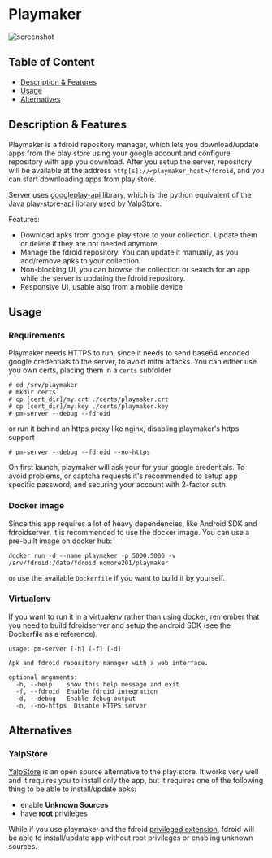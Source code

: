 # Playmaker

![screenshot](https://github.com/NoMore201/playmaker/raw/master/example.png)

## Table of Content

* [Description & Features](#desc)
* [Usage](#usage)
* [Alternatives](#diff)

<a name="desc"/>

## Description & Features

Playmaker is a fdroid repository manager, which lets you download/update apps from the play store using your google account
and configure repository with app you download. After you setup the server, repository will be available at the address 
`http[s]://<playmaker_host>/fdroid`, and you can start downloading apps from play store.

Server uses [googleplay-api](https://github.com/NoMore201/googleplay-api) library, which is the python equivalent of the Java [play-store-api](https://github.com/yeriomin/play-store-api) library used by YalpStore.

Features:
* Download apks from google play store to your collection. Update them or delete if they are not needed anymore.
* Manage the fdroid repository. You can update it manually, as you add/remove apks to your collection.
* Non-blocking UI, you can browse the collection or search for an app while the server is updating the fdroid
repository.
* Responsive UI, usable also from a mobile device

<a name="usage"/>

## Usage

### Requirements

Playmaker needs HTTPS to run, since it needs to send base64 encoded google credentials to the server,
to avoid mitm attacks. You can either use you own certs, placing them in a `certs` subfolder

```
# cd /srv/playmaker
# mkdir certs
# cp [cert_dir]/my.crt ./certs/playmaker.crt
# cp [cert_dir]/my.key ./certs/playmaker.key
# pm-server --debug --fdroid
```

or run it behind an https proxy like nginx, disabling playmaker's https support

```
# pm-server --debug --fdroid --no-https
```

On first launch, playmaker will ask your for your google credentials. To avoid problems, or captcha requests
it's recommended to setup app specific password, and securing your account with 2-factor auth.

### Docker image

Since this app requires a lot of heavy dependencies, like Android SDK and fdroidserver, it is recommended to use the docker image. You can use a pre-built image on docker hub:

```
docker run -d --name playmaker -p 5000:5000 -v /srv/fdroid:/data/fdroid nomore201/playmaker
```

or use the available `Dockerfile` if you want to build it by yourself.

### Virtualenv

If you want to run it in a virtualenv rather than using docker, remember that you need to build fdroidserver and setup the android SDK (see the Dockerfile as a reference).

```
usage: pm-server [-h] [-f] [-d]

Apk and fdroid repository manager with a web interface.

optional arguments:
  -h, --help    show this help message and exit
  -f, --fdroid  Enable fdroid integration
  -d, --debug   Enable debug output
  -n, --no-https  Disable HTTPS server
```

<a name="diff"/>

## Alternatives

### YalpStore

[YalpStore](https://github.com/yeriomin/YalpStore) is an open source alternative to the play store. It works very well and it requires you to install only the app, but it requires one of the following thing to be able to install/update apks:

- enable **Unknown Sources**
- have **root** privileges

While if you use playmaker and the fdroid [privileged extension](https://gitlab.com/fdroid/privileged-extension), fdroid will be able to install/update app without root privileges or enabling unknown sources.
